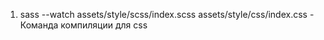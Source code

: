 1. sass --watch assets/style/scss/index.scss assets/style/css/index.css - Команда компиляции для css
